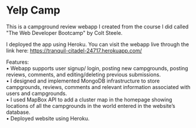 # Yelp Camp

This is a campground review webapp I created from the course I did called "The Web Developer Bootcamp" by Colt Steele.<br>

I deployed the app using Heroku. You can visit the webapp live through the link here: https://tranquil-citadel-24717.herokuapp.com/<br>

Features:<br>
• Webapp supports user signup/ login, posting new campgrounds, posting reviews, comments, and editing/deleting previous submissions.<br>
•	I designed and implemented MongoDB infrastructure to store campgrounds, reviews, comments and relevant information associated with users and campgrounds.<br>
•	I used MapBox API to add a cluster map in the homepage showing locations of all the campgrounds in the world entered in the website’s database.<br>
•	Deployed website using Heroku.<br>

